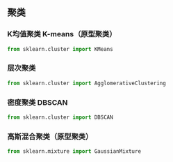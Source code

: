 ## 聚类

### K均值聚类 K-means（原型聚类）

```python
from sklearn.cluster import KMeans
```

### 层次聚类

```python
from sklearn.cluster import AgglomerativeClustering
```

### 密度聚类 DBSCAN

```python
from sklearn.cluster import DBSCAN
```

### 高斯混合聚类（原型聚类）

```python
from sklearn.mixture import GaussianMixture
```